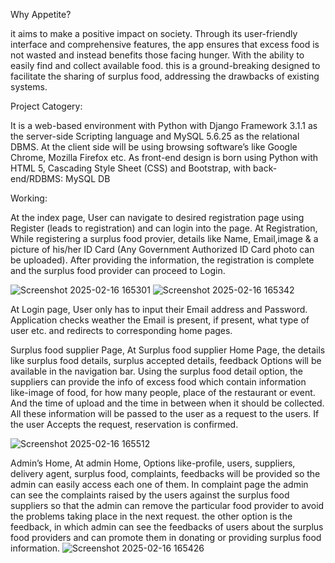 Why Appetite?

it aims to make a positive impact on society. Through its user-friendly interface and comprehensive features, the app ensures that excess food is not wasted and instead benefits those facing hunger. With the ability to easily find and collect available food.
this is a ground-breaking designed to facilitate the sharing of surplus food, addressing the drawbacks of existing systems. 


Project Catogery:

It is a web-based environment with Python with Django Framework 3.1.1 as the server-side Scripting language and MySQL 5.6.25 as the relational DBMS. At the client side will be using browsing software’s like Google Chrome, Mozilla Firefox etc. As front-end design is born using Python with HTML 5, Cascading Style Sheet (CSS) and Bootstrap, with back-end/RDBMS: MySQL DB  


Working:

At the index page, 
		User can navigate to desired registration page using Register (leads to registration) and can login into the page.
At Registration,
While registering a surplus food provier, details like Name, Email,image & a picture of his/her ID Card (Any Government Authorized ID Card photo can be uploaded). After providing the information, the registration is complete and the surplus food provider can proceed to Login. 

![Screenshot 2025-02-16 165301](https://github.com/user-attachments/assets/4120af96-9279-4c2d-b09b-2d88cb99c311) ![Screenshot 2025-02-16 165342](https://github.com/user-attachments/assets/31ec01b3-81ca-4605-b01c-458e7c959557)


At Login page,
		User only has to input their Email address and Password. Application checks weather the Email is present, if present, what type of user etc. and redirects to corresponding home pages.
  

Surplus food supplier Page,
			At Surplus food supplier Home Page, the details like surplus food details, surplus accepted details, feedback Options will be available in the navigation bar.
Using the surplus food detail option, the suppliers can provide the info of excess food which contain information like-image of food, for how many people, place of the restaurant or event. And the time of upload and the time in between when it should be collected. All these information will be passed to the user as a request to the users. If the user Accepts the request, reservation is confirmed.

![Screenshot 2025-02-16 165512](https://github.com/user-attachments/assets/8e9fc49b-8448-4f65-84f6-f60bc4cd50f8)


 Admin’s Home,
			At admin Home, Options like-profile, users, suppliers, delivery agent, surplus food, complaints, feedbacks will be provided so the admin can easily access each one of them.
 In complaint page the admin can see the complaints raised by the users against the surplus food suppliers so that the admin can remove the particular food provider to avoid the problems taking place in the next request. the other option is the feedback, in which admin can see the feedbacks of users about the surplus food providers and can promote them in donating or providing surplus food information.
![Screenshot 2025-02-16 165426](https://github.com/user-attachments/assets/7b76d492-0ccd-42fd-8222-de9962a5dd50)

